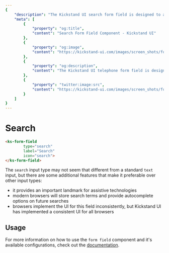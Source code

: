```yaml
---
{
    "description": "The Kickstand UI search form field is designed to abstract away complexity and provide a consistent user experience as well as some features to improve usability.",
    "meta": [
        {
            "property": "og:title",
            "content": "Search Form Field Component - Kickstand UI"
        },
        {
            "property": "og:image",
            "content": "https://kickstand-ui.com/images/screen_shots/form-field.png"
        },
        {
            "property": "og:description",
            "content": "The Kickstand UI telephone form field is designed to abstract away complexity and provide a consistent user experience as well as some features to improve usability."
        },
        {
            "property": "twitter:image:src",
            "content": "https://kickstand-ui.com/images/screen_shots/form-field.png"
        }
    ]
}
---
```


# Search

<div class="my-xl">
    <ks-form-field
        type="search"
        label="Search"
        icon="search">
    </ks-form-field>
</div>

```html
<ks-form-field
        type="search"
        label="Search"
        icon="search">
</ks-form-field>
```

The `search` input type may not seem that different from a standard `text` input, but there are some additional features that make it preferable over other input types:

- it provides an important landmark for assistive technologies
- modern browsers will store search terms and provide autocomplete options on future searches
- browsers implement the UI for this field inconsistently, but Kickstand UI has implemented a consistent UI for all browsers

## Usage

For more information on how to use the `form field` component and it's available configurations, check out the [documentation](./form-field.md).
